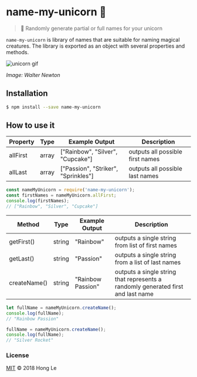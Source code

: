 # name-my-unicorn 🦄

> 🦄 Randomly generate partial or full names for your unicorn

`name-my-unicorn` is library of names that are suitable for naming magical creatures. The library is exported as an object with several properties and methods.

![unicorn gif](https://media.giphy.com/media/26AHG5KGFxSkUWw1i/giphy.gif)

*Image: Walter Newton*

## Installation

```bash
$ npm install --save name-my-unicorn
```



## How to use it

| **Property** | Type  | Example Output                      | **Description**                  |
| ------------ | ----- | ----------------------------------- | -------------------------------- |
| allFirst     | array | ["Rainbow", "Silver", "Cupcake"]    | outputs all possible first names |
| allLast      | array | ["Passion", "Striker", "Sprinkles"] | outputs all possible last names  |

```javascript
const nameMyUnicorn = require('name-my-unicorn');
const firstNames = nameMyUnicorn.allFirst;
console.log(firstNames);
// ["Rainbow", "Silver", "Cupcake"]
```

| **Method**   | Type   | Example Output    | Description                                                  |
| ------------ | ------ | ----------------- | ------------------------------------------------------------ |
| getFirst()   | string | "Rainbow"         | outputs a single string from list of first names             |
| getLast()    | string | "Passion"         | outputs a single string from a list of last names            |
| createName() | string | "Rainbow Passion" | outputs a single string that represents a randomly generated first and last name |

```javascript
let fullName = nameMyUnicorn.createName();
console.log(fullName);
// "Rainbow Passion"

fullName = nameMyUnicorn.createName();
console.log(fullName);
// "Silver Rocket"
```
### License

[MIT](https://github.com/codaboba/name-my-unicorn/blob/master/LICENSE) © 2018 Hong Le